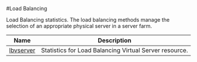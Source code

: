 #Load Balancing

Load Balancing statistics. The load balancing methods manage the selection of an appropriate physical server in a server farm.


<table><thead><tr><th>Name</th><th>Description</th></tr></thead><tbody><tr><td><a href=".././lbvserver/lbvserver/">lbvserver</a></td><td>Statistics for Load Balancing Virtual Server resource.</td></tr></tbody></table>
